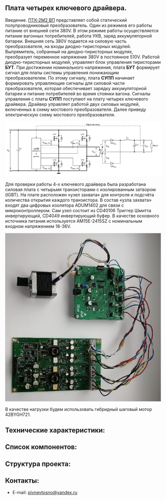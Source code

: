 
## Плата четырех ключевого драйвера.  
Введение. [ПТК-2М2 ВП](https://www.elsiel.ru/products/transport/railway/preobrazovateli_trehfaznye_konditsionera__ptk_2m2v) представляет собой статический полупроводниковый преобразователь. Один из режимов его работы питание от внешней сети 380V. В этом режиме работы осуществляется  питание вагонных потребителей, работа УКВ, заряд аккумуляторной батареи. Внешняя сеть 380V подается на силовую часть преобразователя, на входы диодно-тиристорных модулей. Выпрямитель, собранный на диодно-тиристорных модулях, преобразует переменное напряжение 380V в постоянное 510V. Работой диодно-тиристорных модулей, управляет блок
управления тиристорами **БУТ**. При достижении номинального напряжения, плата **БУТ** формирует сигнал для платы  системы управления понижающим преобразователем. По этому
сигналу, плата **СУПП** начинает формировать управляющие сигналы для силовой части преобразователя, которая обеспечивает зарядку аккумуляторной батареи и питание потребителей во время стоянки вагона. Сигналы управления с платы **СУПП** поступают на плату четырех ключевого драйвера. Драйвер управляет работой двух силовых модулей, включенных в схему мостового преобразователя.  Далее приведу электрическую схему мостового преобразователя.  

![alt-текст](https://github.com/PivnevNikolay/Electric-drive-and-power-electronics/blob/master/4_CH_DRIVER/photos/002.jpg "")  

Для проверки работы 4-х ключевого драйвера была разработана силовая плата с четырьмя транзисторами с изолированным затвором (IGBT). На плате расположен «узел захвата» для контроля и подсчёта количества открытия каждого транзистора. В состав «узла захвата» входят два цифровых изолятора ADUM1402 для связи с микроконтроллером. Сам узел состоит из CD40106 Триггер Шмитта инвертирующий, CD4049 инвертирующий буфер. В качестве основного источника питания используется AM15E-2415SZ c номинальным входном напряжением 18-36V.  

![alt-текст](https://github.com/PivnevNikolay/Electric-drive-and-power-electronics/blob/master/4_CH_DRIVER/photos/001.jpg "")   

В качестве нагрузки будем использовать гибридный шаговый мотор 42BYGH721.  

## Технические характеристики:   

## Список компонентов:  

## Структура проекта:  

## Контакты:  
+ E-mail: pivnevtosno@yandex.ru  
